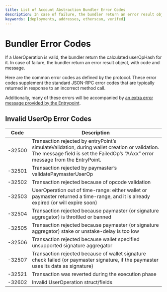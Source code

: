 ```yaml
---
title: List of Account Abstraction Bundler Error Codes
description: In case of failure, the bundler return an error result object, with code and message.
keywords: [deployments, addresses, etherscan, verifed]
---
```


# Bundler Error Codes

If a UserOperation is valid, the bundler return the calculated userOpHash for it. In case of failure, the bundler return an error result object, with code and message.

Here are the common error codes as defined by the protocol. These error codes supplement the standard JSON-RPC error codes that are typically returned in response to an incorrect method call. 

Additionally, many of these errors will be accompanied by [an extra error message provided by the Entrypoint](../entrypoint-error-codes).

## Invalid UserOp Error Codes

| Code        | Description                                                               |
|-------------|---------------------------------------------------------------------------|
| -32500      | Transaction rejected by entryPoint’s simulateValidation, during wallet creation or validation. The message field is set the FailedOp’s “AAxx” error message from the EntryPoint.
| -32501      | Transaction rejected by paymaster’s validatePaymasterUserOp              |
| -32502      | Transaction rejected because of opcode validation                        |
| -32503      | UserOperation out of time-range: either wallet or paymaster returned a time-range, and it is already expired (or will expire soon) |
| -32504      | Transaction rejected because paymaster (or signature aggregator) is throttled or banned |
| -32505      | Transaction rejected because paymaster (or signature aggregator) stake or unstake-delay is too low |
| -32506      | Transaction rejected because wallet specified unsupported signature aggregator |
| -32507      | Transaction rejected because of wallet signature check failed (or paymaster signature, if the paymaster uses its data as signature) |
| -32521 | Transaction was reverted during the execution phase  |
| -32602      | Invalid UserOperation struct/fields                                      |